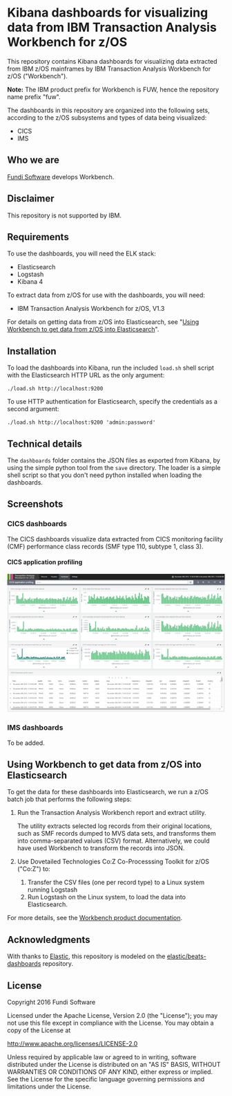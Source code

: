 # Kibana dashboards for visualizing data from IBM Transaction Analysis Workbench for z/OS

This repository contains Kibana dashboards for visualizing data
extracted from IBM z/OS mainframes by IBM Transaction Analysis Workbench for z/OS
("Workbench").

**Note:** The IBM product prefix for Workbench is FUW, hence the repository name prefix "fuw".

The dashboards in this repository are organized into the following sets,
according to the z/OS subsystems and types of data being visualized:

* CICS
* IMS

## Who we are

[Fundi Software](http://www.fundi.com/) develops Workbench.

## Disclaimer

This repository is not supported by IBM.

## Requirements

To use the dashboards, you will need the ELK stack:

- Elasticsearch
- Logstash
- Kibana 4

To extract data from z/OS for use with the dashboards, you will need:

- IBM Transaction Analysis Workbench for z/OS, V1.3

For details on getting data from z/OS into Elasticsearch, see
"[Using Workbench to get data from z/OS into Elasticsearch](#user-content-using-workbench-to-get-data-from-zos-into-elasticsearch)".

## Installation

To load the dashboards into Kibana, run the included `load.sh` shell script
with the Elasticsearch HTTP URL as the only argument:

```console
./load.sh http://localhost:9200
```

To use HTTP authentication for Elasticsearch, specify the credentials as a second argument:

```console
./load.sh http://localhost:9200 'admin:password'
```

## Technical details

The `dashboards` folder contains the JSON files as exported from Kibana, by
using the simple python tool from the `save` directory. The loader is a simple
shell script so that you don't need python installed when loading the
dashboards.

## Screenshots

### CICS dashboards

The CICS dashboards visualize data extracted from CICS monitoring facility (CMF) performance class records
(SMF type 110, subtype 1, class 3).

#### CICS application profiling

  ![CICS application profiling dashboard](screenshots/cics-application-profiling.png)

### IMS dashboards

To be added.

## Using Workbench to get data from z/OS into Elasticsearch

To get the data for these dashboards into Elasticsearch, we
run a z/OS batch job that performs the following steps:

1. Run the Transaction Analysis Workbench report and extract utility.

   The utility extracts selected log records from their original locations,
such as SMF records dumped to MVS data sets, and transforms them into comma-separated values (CSV) format.
Alternatively, we could have used Workbench to transform the records into JSON.

2. Use Dovetailed Technologies Co:Z Co-Processsing Toolkit for z/OS ("Co:Z") to:
   1. Transfer the CSV files (one per record type) to a Linux system running Logstash
   2. Run Logstash on the Linux system, to load the data into Elasticsearch.

For more details, see the
[Workbench product documentation](http://www.ibm.com/support/knowledgecenter/SSKKZM_1.3.0_ims/fuwutsk_big_data_logstash.dita).

## Acknowledgments

With thanks to [Elastic](https://www.elastic.co/), this repository is modeled on the
[elastic/beats-dashboards](https://github.com/elastic/beats-dashboards) repository.

## License

Copyright 2016 Fundi Software

Licensed under the Apache License, Version 2.0 (the "License");
you may not use this file except in compliance with the License.
You may obtain a copy of the License at

http://www.apache.org/licenses/LICENSE-2.0

Unless required by applicable law or agreed to in writing, software
distributed under the License is distributed on an "AS IS" BASIS,
WITHOUT WARRANTIES OR CONDITIONS OF ANY KIND, either express or implied.
See the License for the specific language governing permissions and
limitations under the License.